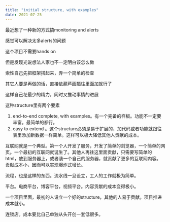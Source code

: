 ```yaml
---
title: "initial structure, with examples"
date: 2021-07-25
---
```


最近想了一种新的方式搞monitoring and alerts

感觉可以解决太多alerts的问题

这个项目不需要hands on

但是发现光说想法人家也不一定明白该怎么做

索性自己先把框架搭起来，弄一个简单的检查

其它人要是再做的话，直接依葫芦画瓢往里面加就行了

这样自己花最少的精力，同时又推动事情的进展

这种structure里有两个要素

1. end-to-end complete, with examples。有一个完备的样板。功能不一定要丰富。最简单的都行。
2. easy to extend 。这个structure必须是易于扩展的，加代码或者功能就跟往表里添加新数据一样简单。这样可以极大降低其他人贡献的成本。

互联网就是一个典型。第一个人开发了服务，开发了简单的浏览器，一个简单的网页。一个最初的互联网就诞生了。其他人再往这里面贡献，只需要写简单的html，放到服务器上，或者装一个自己的服务器，就贡献了更多的互联网内容。贡献成本小，因而可以实现爆炸式增长。

流程，也是这样的东西。流水线一旦设立，工人的工作就极为简单。

平台。电商平台，博客平台，视频平台。内容贡献的成本变得极小。

一个项目里面，最初的人设立一个好的structure，其他的人易于贡献。项目推进成本就小。

连锁店。成本要比自己单独从头开创一套低很多。

